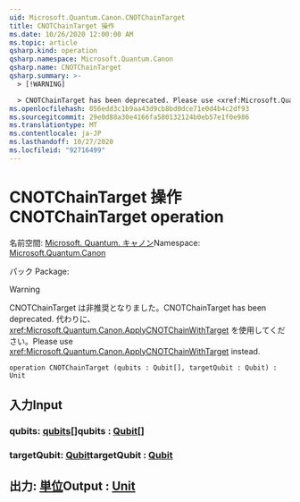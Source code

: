 ```yaml
---
uid: Microsoft.Quantum.Canon.CNOTChainTarget
title: CNOTChainTarget 操作
ms.date: 10/26/2020 12:00:00 AM
ms.topic: article
qsharp.kind: operation
qsharp.namespace: Microsoft.Quantum.Canon
qsharp.name: CNOTChainTarget
qsharp.summary: >-
  > [!WARNING]

  > CNOTChainTarget has been deprecated. Please use <xref:Microsoft.Quantum.Canon.ApplyCNOTChainWithTarget> instead.
ms.openlocfilehash: 056edd3c1b9aa43d9cb8bd0dce71e0d4b4c2df93
ms.sourcegitcommit: 29e0d88a30e4166fa580132124b0eb57e1f0e986
ms.translationtype: MT
ms.contentlocale: ja-JP
ms.lasthandoff: 10/27/2020
ms.locfileid: "92716499"
---
```

# <a name="cnotchaintarget-operation"></a><span data-ttu-id="57815-102">CNOTChainTarget 操作</span><span class="sxs-lookup"><span data-stu-id="57815-102">CNOTChainTarget operation</span></span>

<span data-ttu-id="57815-103">名前空間: [Microsoft. Quantum. キャノン](xref:Microsoft.Quantum.Canon)</span><span class="sxs-lookup"><span data-stu-id="57815-103">Namespace: [Microsoft.Quantum.Canon](xref:Microsoft.Quantum.Canon)</span></span>

<span data-ttu-id="57815-104">パック [](https://nuget.org/packages/)</span><span class="sxs-lookup"><span data-stu-id="57815-104">Package: [](https://nuget.org/packages/)</span></span>


> [!WARNING]
> <span data-ttu-id="57815-105">CNOTChainTarget は非推奨となりました。</span><span class="sxs-lookup"><span data-stu-id="57815-105">CNOTChainTarget has been deprecated.</span></span> <span data-ttu-id="57815-106">代わりに、<xref:Microsoft.Quantum.Canon.ApplyCNOTChainWithTarget> を使用してください。</span><span class="sxs-lookup"><span data-stu-id="57815-106">Please use <xref:Microsoft.Quantum.Canon.ApplyCNOTChainWithTarget> instead.</span></span>



```qsharp
operation CNOTChainTarget (qubits : Qubit[], targetQubit : Qubit) : Unit
```


## <a name="input"></a><span data-ttu-id="57815-107">入力</span><span class="sxs-lookup"><span data-stu-id="57815-107">Input</span></span>

### <a name="qubits--qubit"></a><span data-ttu-id="57815-108">qubits: [qubits](xref:microsoft.quantum.lang-ref.qubit)[]</span><span class="sxs-lookup"><span data-stu-id="57815-108">qubits : [Qubit](xref:microsoft.quantum.lang-ref.qubit)[]</span></span>




### <a name="targetqubit--qubit"></a><span data-ttu-id="57815-109">targetQubit: [Qubit](xref:microsoft.quantum.lang-ref.qubit)</span><span class="sxs-lookup"><span data-stu-id="57815-109">targetQubit : [Qubit](xref:microsoft.quantum.lang-ref.qubit)</span></span>





## <a name="output--unit"></a><span data-ttu-id="57815-110">出力: [単位](xref:microsoft.quantum.lang-ref.unit)</span><span class="sxs-lookup"><span data-stu-id="57815-110">Output : [Unit](xref:microsoft.quantum.lang-ref.unit)</span></span>

